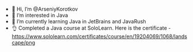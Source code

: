 - 👋 Hi, I’m @ArseniyKorotkov
- 👀 I’m interested in Java
- 🌱 I’m currently learning Java in JetBrains and JavaRush
- 👌 Completed a Java course at SoloLearn. Here is the certificate - https://www.sololearn.com/certificates/course/en/19204069/1068/landscape/png

<!---
ArseniyKorotkov/ArseniyKorotkov is a ✨ special ✨ repository because its `README.md` (this file) appears on your GitHub profile.
You can click the Preview link to take a look at your changes.
--->
